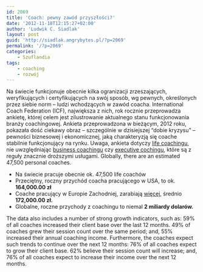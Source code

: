 ```yaml
---
id: 2069
title: 'Coach: pewny zawód przyszłości?'
date: '2012-11-18T12:15:27+02:00'
author: 'Ludwik C. Siadlak'
layout: post
guid: 'http://siadlak.angrybytes.pl/?p=2069'
permalink: '/?p=2069'
categories:
    - Szuflandia
tags:
    - coaching
    - rozwój
---
```


Na świecie funkcjonuje obecnie kilka ogranizacji zrzeszających, weryfikujących i certyfikujących na swój sposób, wg pewnych, określonych przez siebie norm – ludzi wchodzących w zawód coacha. International Coach Federation (ICF), największa z nich, rok rocznie przeprowadza ankietę, której celem jest zilustrowanie aktualnego stanu funkcjonowania branży coachingowej. Ankieta przeprowadzona w bieżącym, 2012 roku, pokazała dość ciekawy obraz – szczególnie w dzisiejszej “dobie kryzysu” – pewności biznesowej i ekonomicznej, jaką charakteryzją się coache stabilnie funkcjonujący na rynku. Uwaga, ankieta dotyczy [life coachingu](http://personaldevelopment.pl/coaching/life-coaching/ "Life Coaching"), nie uwzględniając [business coachingu](http://personaldevelopment.pl/coaching/business-coaching-biznesowy/ "Business Coaching") czy [executive cochingu](http://personaldevelopment.pl/coaching/executive-coaching/ "Executive Coaching"), które są z reguły znacznie droższymi usługami. Globally, there are an estimated 47,500 personal coaches.

- Na świecie pracuje obecnie ok. 47,500 life coachów
- Przeciętny, roczny przychód coacha pracującego w USA, to ok. **164,000.00 zł**
- Coache pracujący w Europie Zachodniej, zarabiają <span style="text-decoration: underline;">więcej</span>, średnio **172,000.00 zł.**
- Globalne, roczne przychody z coachingu to niemal **2 miliardy dolarów.**

The data also includes a number of strong growth indicators, such as: 59% of all coaches increased their client base over the last 12 months. 49% of coaches grew their session count over the same period; and, 55% increased their annual coaching income. Furthermore, the coaches expect such trends to continue over the next 12 months: 76% of all coaches expect to grow their client base. 62% believe their session count will increase; and, 76% of all coaches expect to increase their income over the next 12 months.
